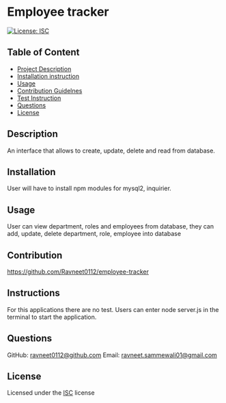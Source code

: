 
# Employee tracker

[![License: ISC](https://img.shields.io/badge/License-ISC-blue.svg)](https://opensource.org/licenses/ISC)

## Table of Content
- [Project Description](#Description)
- [Installation instruction](#Installation)
- [Usage](#Usage)
- [Contribution Guidelnes](#Contribution)
- [Test Instruction](#Instruction)
- [Questions](#Questions)
- [License](#License)

## Description
An interface that allows to create, update, delete and read from database.

## Installation
User will have to install npm modules for mysql2, inquirier.
    
## Usage
User can view department, roles and employees from database, they can add, update, delete  department, role, employee into database
    
## Contribution
https://github.com/Ravneet0112/employee-tracker 

## Instructions
For this applications there are no test. Users can enter node server.js in the terminal to start the application.
    

## Questions

GitHub: ravneet0112@github.com
Email: ravneet.sammewali01@gmail.com

## License
Licensed under the [ISC](https://choosealicense.com/licenses/isc/) license
    